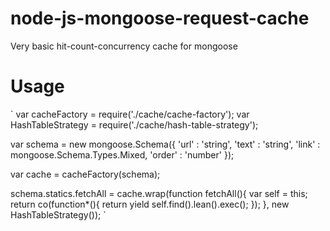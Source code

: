 # node-js-mongoose-request-cache
Very basic hit-count-concurrency cache for mongoose

# Usage

`
var cacheFactory = require('./cache/cache-factory');
var HashTableStrategy = require('./cache/hash-table-strategy');

var schema = new mongoose.Schema({
    'url' : 'string',
    'text' : 'string',
    'link' : mongoose.Schema.Types.Mixed,
    'order' : 'number'
});

var cache = cacheFactory(schema);

schema.statics.fetchAll = cache.wrap(function fetchAll(){
    var self = this;
    return co(function*(){
        return yield self.find().lean().exec();
    });
}, new HashTableStrategy());
`
